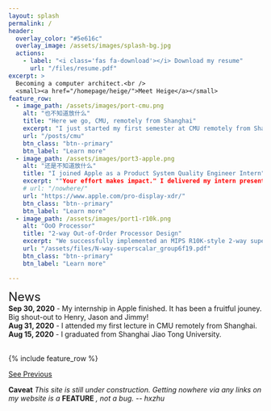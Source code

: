 ```yaml
---
layout: splash
permalink: /
header:
  overlay_color: "#5e616c"
  overlay_image: /assets/images/splash-bg.jpg
  actions:
    - label: "<i class='fas fa-download'></i> Download my resume"
      url: "/files/resume.pdf"
excerpt: >
  Becoming a computer architect.<br />
  <small><a href="/homepage/heige/">Meet Heige</a></small>
feature_row:
  - image_path: /assets/images/port-cmu.png
    alt: "也不知道放什么"
    title: "Here we go, CMU, remotely from Shanghai"
    excerpt: "I just started my first semester at CMU remotely from Shanghai. It's quite a challange to do everything remotely. But check out my experience and thoughts."
    url: "/posts/cmu"
    btn_class: "btn--primary"
    btn_label: "Learn more" 
  - image_path: /assets/images/port3-apple.png
    alt: "还是不知道放什么"
    title: "I joined Apple as a Product System Quality Engineer Intern"
    excerpt: ""Your effort makes impact." I delivered my intern presentation to the management team on Sep 30. I am so proud of what we've accomplished in the 4 months"
    # url: "/nowhere/"
    url: "https://www.apple.com/pro-display-xdr/"
    btn_class: "btn--primary"
    btn_label: "Learn more"    
  - image_path: /assets/images/port1-r10k.png
    alt: "OoO Processor"
    title: "2-way Out-of-Order Processor Design"
    excerpt: "We successfully implemented an MIPS R10K-style 2-way superscalar out-of-order processor with a ​clock period of 10.5 ns and an average ​CPI of 1.76​"
    url: "/assets/files/N-way-superscalar_group6f19.pdf"
    btn_class: "btn--primary"
    btn_label: "Learn more" 

---
```

<font size=5>News</font><br>
**Sep 30, 2020** - My internship in Apple finished. It has been a fruitful jouney. Big shout-out to Henry, Jason and Jimmy! <br>
**Aug 31, 2020** - I attended my first lecture in CMU remotely from Shanghai.<br>
**Aug 15, 2020** - I graduated from Shanghai Jiao Tong University.<br>
<br/>

{% include feature_row %}

[See Previous](/homepage/home_archive)

**Caveat**
*This site is still under construction. Getting nowhere via any links on my website is a* **FEATURE**  *, not a bug.* 
*-- hxzhu*
